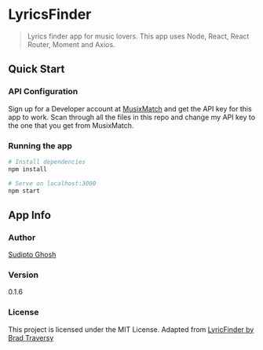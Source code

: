 # LyricsFinder

> Lyrics finder app for music lovers. This app uses Node, React, React Router, Moment and Axios.

## Quick Start

### API Configuration

Sign up for a Developer account at [MusixMatch](https://developer.musixmatch.com) and get the API key for this app to work. Scan through all the files in this repo and change my API key to the one that you get from MusixMatch.

### Running the app

```bash
# Install dependencies
npm install

# Serve on localhost:3000
npm start
```

## App Info

### Author

[Sudipto Ghosh](https://sudipto.ghosh.pro)

### Version

0.1.6

### License

This project is licensed under the MIT License.
Adapted from [LyricFinder by Brad Traversy](https://github.com/bradtraversy/lyricfinder)
